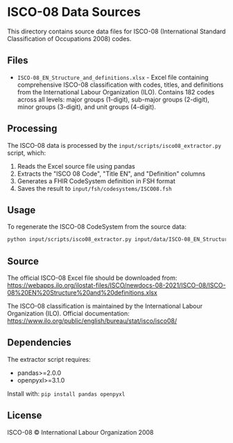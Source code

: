# ISCO-08 Data Sources

This directory contains source data files for ISCO-08 (International Standard Classification of Occupations 2008) codes.

## Files

- `ISCO-08_EN_Structure_and_definitions.xlsx` - Excel file containing comprehensive ISCO-08 classification with codes, titles, and definitions from the International Labour Organization (ILO). Contains 182 codes across all levels: major groups (1-digit), sub-major groups (2-digit), minor groups (3-digit), and unit groups (4-digit).

## Processing

The ISCO-08 data is processed by the `input/scripts/isco08_extractor.py` script, which:

1. Reads the Excel source file using pandas
2. Extracts the "ISCO 08 Code", "Title EN", and "Definition" columns  
3. Generates a FHIR CodeSystem definition in FSH format
4. Saves the result to `input/fsh/codesystems/ISCO08.fsh`

## Usage

To regenerate the ISCO-08 CodeSystem from the source data:

```bash
python input/scripts/isco08_extractor.py input/data/ISCO-08_EN_Structure_and_definitions.xlsx
```

## Source

The official ISCO-08 Excel file should be downloaded from:
https://webapps.ilo.org/ilostat-files/ISCO/newdocs-08-2021/ISCO-08/ISCO-08%20EN%20Structure%20and%20definitions.xlsx

The ISCO-08 classification is maintained by the International Labour Organization (ILO).
Official documentation: https://www.ilo.org/public/english/bureau/stat/isco/isco08/

## Dependencies

The extractor script requires:
- pandas>=2.0.0
- openpyxl>=3.1.0

Install with: `pip install pandas openpyxl`

## License

ISCO-08 © International Labour Organization 2008